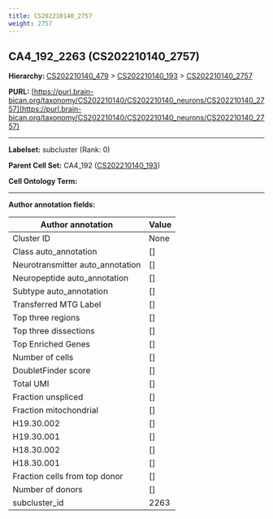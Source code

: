 ```yaml
---
title: CS202210140_2757
weight: 2757
---
```

## CA4_192_2263 (CS202210140_2757)
<b>Hierarchy: </b>
[CS202210140_479](../CS202210140_479) >
[CS202210140_193](../CS202210140_193) >
[CS202210140_2757](../CS202210140_2757)

**PURL:** [https://purl.brain-bican.org/taxonomy/CS202210140/CS202210140_neurons/CS202210140_2757](https://purl.brain-bican.org/taxonomy/CS202210140/CS202210140_neurons/CS202210140_2757)

---


**Labelset:** subcluster (Rank: 0)

**Parent Cell Set:** CA4_192 ([CS202210140_193](../CS202210140_193))



**Cell Ontology Term:** 

[MARKER GENES.]: #


---

[TRANSFERRED ANNOTATIONS.]: #


[AUTHOR ANNOTATION FIELDS.]: #


**Author annotation fields:**

| Author annotation | Value |
|-------------------|-------|
|Cluster ID|None|
|Class auto_annotation|[]|
|Neurotransmitter auto_annotation|[]|
|Neuropeptide auto_annotation|[]|
|Subtype auto_annotation|[]|
|Transferred MTG Label|[]|
|Top three regions|[]|
|Top three dissections|[]|
|Top Enriched Genes|[]|
|Number of cells|[]|
|DoubletFinder score|[]|
|Total UMI|[]|
|Fraction unspliced|[]|
|Fraction mitochondrial|[]|
|H19.30.002|[]|
|H19.30.001|[]|
|H18.30.002|[]|
|H18.30.001|[]|
|Fraction cells from top donor|[]|
|Number of donors|[]|
|subcluster_id|2263|
